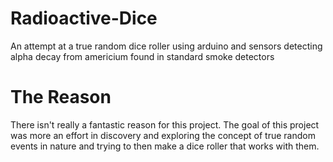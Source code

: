 # Radioactive-Dice
An attempt at a true random dice roller using arduino and sensors detecting alpha decay from americium found in standard smoke detectors


# The Reason
There isn't really a fantastic reason for this project. The goal of this project was more an effort in discovery and exploring the concept of true random events in nature and trying to then make a dice roller that works with them.
